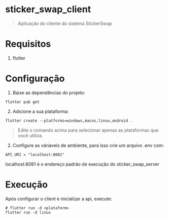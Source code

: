 # sticker_swap_client

> Aplicação do cliente do sistema StickerSwap


# Requisitos

1. flutter

# Configuração

1. Baixe as dependências do projeto:

```
flutter pub get
```

2. Adicione a sua plataforma:

```
flutter create --platforms=windows,macos,linux,android . 
```
> Edite o comando acima para selecionar apenas as plataformas que você utiliza.

2. Configure as váriaveis de ambiente, para isso crie um arquivo .env com:

```
API_URI = "localhost:8081"
```

localhost:8081 é o endereço padrão de execução do sticker_swap_server

# Execução

Após configurar o client e inicializar a api, execute:

```
# flutter run -d <plataform>
flutter run -d linux
```




